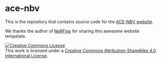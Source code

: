 # ace-nbv

This is the repository that contains source code for the [ACE-NBV website](https://sszxc.net/ace-nbv/).

We thanks the author of <a href="https://github.com/nerfies/nerfies.github.io">NeRFies</a> for sharing this awesome website tempelate.

<a rel="license" href="http://creativecommons.org/licenses/by-sa/4.0/"><img alt="Creative Commons License" style="border-width:0" src="https://i.creativecommons.org/l/by-sa/4.0/88x31.png" /></a><br />This work is licensed under a <a rel="license" href="http://creativecommons.org/licenses/by-sa/4.0/">Creative Commons Attribution-ShareAlike 4.0 International License</a>.
